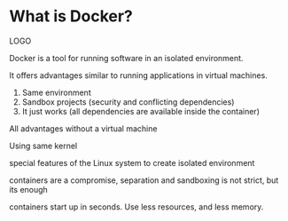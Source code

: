 # What is Docker?

LOGO

Docker is a tool for running software in an isolated environment.

It offers advantages similar to running applications in virtual machines.

1. Same environment
2. Sandbox projects \(security and conflicting dependencies\)
3. It just works \(all dependencies are available inside the container\)

All advantages without a virtual machine



Using same kernel

special features of the Linux system to create isolated environment

containers are a compromise, separation and sandboxing is not strict, but its enough

containers start up in seconds. Use less resources, and less memory.

